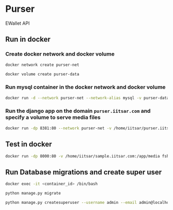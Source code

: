 # Purser
EWallet API

## Run in docker

### Create docker network and docker volume
```bash
docker network create purser-net
```
```bash
docker volume create purser-data
```

### Run mysql container in the docker network and docker volume
```bash
docker run -d --network purser-net --network-alias mysql -v purser-data:/var/lib/mysql -e MYSQL_ROOT_PASSWORD=root -e MYSQL_DATABASE=purser mysql:5.7
```

### Run the django app on the domain `purser.iitsar.com` and specify a volume to serve media files
```bash
docker run -dp 8381:80 --network purser-net -v /home/iitsar/purser.iitsar.com:/app/media fshangala/purser:main
```

## Test in docker
```bash
docker run -dp 8000:80 -v /home/iitsar/sample.iitsar.com:/app/media fshangala/purser:dev
```

## Run Database migrations and create super user
```bash
docker exec -it <container_id> /bin/bash
```
```bash
python manage.py migrate
```
```bash
python manage.py createsuperuser --username admin --email admin@localhost
```